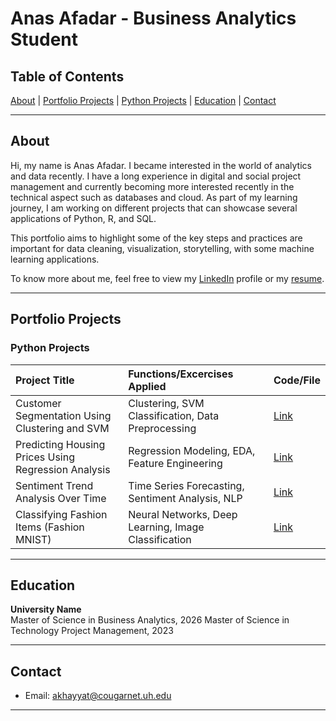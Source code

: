 # Anas Afadar - Business Analytics Student

## Table of Contents
[About](#about) | [Portfolio Projects](#portfolio-projects) | [Python Projects](#python-projects) | [Education](#education) | [Contact](#contact)

---

## About

Hi, my name is Anas Afadar. 
I became interested in the world of analytics and data recently. I have a long experience in digital and social project management and currently becoming more interested recently in the technical aspect such as databases and cloud.
As part of my learning journey, I am working on different projects that can showcase several applications of Python, R, and SQL. 

This portfolio aims to highlight some of the key steps and practices are important for data cleaning, visualization, storytelling, with some machine learning applications. 

To know more about me, feel free to view my [LinkedIn](https://www.linkedin.com/in/anas-k-afadar/) profile or my [resume](https://github.com/theafadar/Business-Analytics-Portfolio/blob/main/Anas%20Afadar%20-%20Bauer%20Resume.pdf).

---

## Portfolio Projects

### Python Projects

| Project Title | Functions/Excercises Applied | Code/File |
|:---|:---|:---|
| Customer Segmentation Using Clustering and SVM | Clustering, SVM Classification, Data Preprocessing | [Link](https://github.com/theafadar/Business-Analytics-Portfolio/blob/main/BZAN6355_HW5_Full_Simplified_Updated.ipynb) |
| Predicting Housing Prices Using Regression Analysis | Regression Modeling, EDA, Feature Engineering | [Link](https://github.com/theafadar/Business-Analytics-Portfolio/blob/main/HW2-6635-final.ipynb) |
| Sentiment Trend Analysis Over Time | Time Series Forecasting, Sentiment Analysis, NLP | [Link](https://github.com/theafadar/Business-Analytics-Portfolio/blob/main/TimeSeries_Sentiment_Updated.ipynb) |
| Classifying Fashion Items (Fashion MNIST) | Neural Networks, Deep Learning, Image Classification | [Link](https://github.com/theafadar/Business-Analytics-Portfolio/blob/main/Zalando_Fashion_MNIST_Quick_Model.ipynb) |

---

## Education

**University Name**  
Master of Science in Business Analytics, 2026
Master of Science in Technology Project Management, 2023

---

## Contact

- Email:  akhayyat@cougarnet.uh.edu

---
